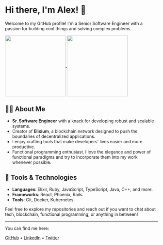 # Hi there, I'm Alex! 👋

Welcome to my GitHub profile! I'm a Senior Software Engineer with a passion for building cool things and solving complex problems. 

<a href="https://github-readme-stats.vercel.app/api?username=alexdovzhanyn&count_private=true&theme=ambient_gradient">
  <img height=200 align="center" src="https://github-readme-stats.vercel.app/api?username=alexdovzhanyn&count_private=true&theme=ambient_gradient" />
</a>
<a href="https://github-readme-stats.vercel.app/api/top-langs?username=alexdovzhanyn&layout=compact&langs_count=8&card_width=320&theme=ambient_gradient">
  <img height=200 align="center" src="https://github-readme-stats.vercel.app/api/top-langs?username=alexdovzhanyn&layout=compact&langs_count=8&card_width=320&theme=ambient_gradient" />
</a>

## 👨‍💻 About Me
- **Sr. Software Engineer** with a knack for developing robust and scalable systems.
- Creator of **Elixium**, a blockchain network designed to push the boundaries of decentralized applications.
- I enjoy crafting tools that make developers' lives easier and more productive.
- Functional programming enthusiast. I love the elegance and power of functional paradigms and try to incorporate them into my work whenever possible.

## 🔧 Tools & Technologies
- **Languages**: Elixir, Ruby, JavaScript, TypeScript, Java, C++, and more.
- **Frameworks**: React, Phoenix, Rails.
- **Tools**: Git, Docker, Kubernetes.

Feel free to explore my repositories and reach out if you want to chat about tech, blockchain, functional programming, or anything in between!

---

You can find me here:

[GitHub](https://github.com/alexdovzhanyn) • [LinkedIn](https://linkedin.com/in/alex-dovzhanyn) • [Twitter](https://x.com/alexdovzhanyn)
